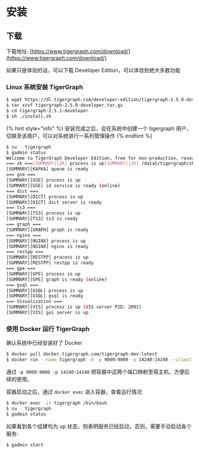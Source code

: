 # 安装

## 下载

下载地址: [https://www.tigergraph.com/download/](https://www.tigergraph.com/download/)

如果只是体验的话，可以下载 Developer Edition，可以体验到绝大多数功能

### Linux 系统安装 TigerGraph

```bash
$ wget https://dl.tigergraph.com/developer-edition/tigergraph-2.5.0-developer.tar.gz
$ tar xzvf tigergraph-2.5.0-developer.tar.gz
$ cd tigergraph-2.5.1-developer
$ sh ./install.sh
```

{% hint style="info" %}
安装完成之后，会在系统中创建一个 tigergraph 用户，切换至该用户，可以对系统进行一系列管理操作
{% endhint %}

```bash
$ su - tigergraph
$ gadmin status
Welcome to TigerGraph Developer Edition, free for non-production, research, or educational use.
=== zk ===[SUMMARY][ZK] process is up[SUMMARY][ZK] /data5/tigergraph/zk is ready=== kafka ===[SUMMARY][KAFKA] process is up
[SUMMARY][KAFKA] queue is ready
=== gse ===
[SUMMARY][GSE] process is up
[SUMMARY][GSE] id service is ready (online)
=== dict ===
[SUMMARY][DICT] process is up
[SUMMARY][DICT] dict server is ready
=== ts3 ===
[SUMMARY][TS3] process is up
[SUMMARY][TS3] ts3 is ready
=== graph ===
[SUMMARY][GRAPH] graph is ready
=== nginx ===
[SUMMARY][NGINX] process is up
[SUMMARY][NGINX] nginx is ready
=== restpp ===
[SUMMARY][RESTPP] process is up
[SUMMARY][RESTPP] restpp is ready
=== gpe ===
[SUMMARY][GPE] process is up
[SUMMARY][GPE] graph is ready (online)
=== gsql ===
[SUMMARY][GSQL] process is up
[SUMMARY][GSQL] gsql is ready
=== Visualization ===
[SUMMARY][VIS] process is up (VIS server PID: 2091)
[SUMMARY][VIS] gui server is up
```

### 使用 Docker 运行 TigerGraph

确认系统中已经安装好了 Docker

```bash
$ docker pull docker.tigergraph.com/tigergraph-dev:latest
$ docker run --name tigergraph -d -p 9000:9000 -p 14240:14240 --ulimit nofile=1000000:1000000 docker.tigergraph.com/tigergraph-dev:latest
```

通过 `-p 9000:9000 -p 14240:14240` 把容器中这两个端口映射至宿主机，方便后续的使用。

容器启动之后，通过 `docker exec` 进入容器，查看运行情况

```bash
$ docker exec -it tigergraph /bin/bash
$ su - tigergraph
$ gadmin status
```

如果看到各个组建均为 up 状态，则表明服务已经启动，否则，需要手动启动各个服务:

```bash
$ gadmin start
```

